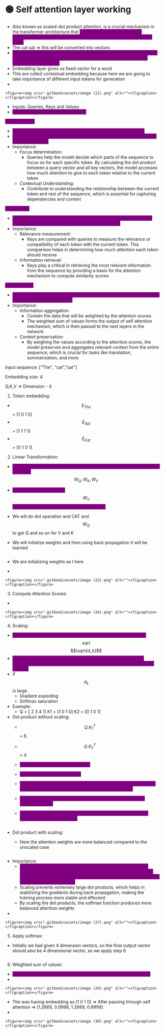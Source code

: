 # 🟢 Self attention layer working

* Also known as scaled-dot product attention, is a crucial mechanism in the transformer architecture that <mark style="color:purple;background-color:purple;">**allows the model to weigh the importance of different tokens in the input sequence relative to the other**</mark>
* &#x20;The cat sat ⇒ this will be converted into vectors
* <mark style="color:purple;background-color:purple;">**When Embedding vectors are passed through self attention layer, the output obtained here will be another vector and this vector is our contextual embedding**</mark>
* Embedding layer gives us fixed vector for a word
* This are called contextual embedding because here we are going to take importance of different input tokens for generation
*

    <figure><img src=".gitbook/assets/image (21).png" alt=""><figcaption></figcaption></figure>
* Inputs: Queries, Keys and Values&#x20;
* <mark style="color:purple;background-color:purple;">**Model will be computing Q, K and V**</mark>

<mark style="color:purple;background-color:purple;">**Query Vector:**</mark>

* <mark style="color:purple;background-color:purple;">**Represents the token for which we are calculating the attention**</mark>
* <mark style="color:purple;background-color:purple;">**They help determine the importance of other tokens in the context of the current token**</mark>
* Importance:
  * Focus determination:
    * Queries help the model decide which parts of the sequence to focus on for each specific token. By calculating the dot product between a query vector and all key vectors, the model accesses how much attention to give to each token relative to the current token
  * Contextual Understanding:
    * Contribute to understanding the relationship between the current token and rest of the sequence, which is essential for capturing dependencies and context

<mark style="color:purple;background-color:purple;">**Key Vector:**</mark>

* <mark style="color:purple;background-color:purple;">**Represents all the tokens in the sequence and are used to compare with the query vectors to calculate attention scores**</mark>
* Importance:
  * Relevance measurement:
    * Keys are compared with queries to measure the relevance or compatibility of each token with the current token. This comparison helps in determining how much attention each token should receive
  * Information retrieval:
    * Keys play a critical in retrieving the most relevant information from the sequence by providing a basis for the attention mechanism to compute similarity scores

<mark style="color:purple;background-color:purple;">**Value Vector:**</mark>

* <mark style="color:purple;background-color:purple;">**Holds the actual information that will be aggregated to form the output of the attention mechanisms**</mark>
* Importance:
  * Information aggregation:&#x20;
    * Contain the data that will be weighted by the attention scores
    * The weighted sum of values forms the output of self attention mechanism, which is then passed to the next layers in the network
  * Context preservation:
    * By weighing the values according to the attention scores, the model preserves and aggregates relevant context from the entire sequence, which is crucial for tasks like translation, summarization, and more

Input sequence: \["The", "cat","sat"]

Embedding size: 4

Q,K,V ⇒ Dimension - 4

1. Token embedding:

* $$E_{The}$$ = \[1 0 1 0]
* $$E_{Sat}$$ = \[1 1 1 1]
* $$E_{Cat}$$ = \[0 1 0 1]

2. Linear Transformation:

* <mark style="color:purple;background-color:purple;">**We create Q,K and V by multiplying the embeddings by learned weight matrices**</mark> $$W_Q, W_K, W_V$$
* <mark style="color:purple;background-color:purple;">**Change the dimension of**</mark> $$W_V$$ <mark style="color:purple;background-color:purple;">**controls the dimension of output embedding**</mark>
* We will do dot operation and CAT and $$W_Q$$ to get Q and so on for V and K
*   We will initialize weights and then using back propagation it will be learned

    <figure><img src=".gitbook/assets/image (22).png" alt=""><figcaption></figcaption></figure>
* &#x20;We are initializing weights as I here
*

    <figure><img src=".gitbook/assets/image (23).png" alt=""><figcaption></figcaption></figure>

3. Compute Attention Scores:

*

    <figure><img src=".gitbook/assets/image (24).png" alt=""><figcaption></figcaption></figure>

4. Scaling:

* <mark style="color:purple;background-color:purple;">**We take up the scores and scale down by dividing the scores by**</mark> $$sqrt$$$$\sqrt{d_k}$$
* <mark style="color:purple;background-color:purple;">**Scaling in the attention mechanism is crucial to prevent the dot product from growing too large ⇒ To ensure stable gradients during training**</mark>
* if $$d_k$$ is large
  * Gradient exploding
  * Softmax saturation
* Example:
  * Q = \[ 2 3 4 1] K1 = \[1 0 1 0] K2 = \[0 1 0 1]
* Dot product without scaling:
  * $$Q.K^T_1$$ = 6
  * $$Q.K^T_2$$ = 4
  * <mark style="color:purple;background-color:purple;">**Score \[6, 4] ⇒  Scaling not applied**</mark>
  * <mark style="color:purple;background-color:purple;">**Softmax (\[ 6 4])  = \[0.88, 0.12]**</mark>
  * <mark style="color:purple;background-color:purple;">**This value means that most of the attention weight is assigned to the first key vector and very little to the second vector**</mark>
  * <mark style="color:purple;background-color:purple;">**When we apply softmax to 6,4 then there is lot of difference between output**</mark>
  *   <mark style="color:purple;background-color:purple;">**When we do back propagation then the small value will cause vanishing gradient problem**</mark>

      <figure><img src=".gitbook/assets/image (25).png" alt=""><figcaption></figcaption></figure>
* Dot product with scaling:
  *   Here the attention weights are more balanced compared to the unscaled case

      <figure><img src=".gitbook/assets/image (26).png" alt=""><figcaption></figcaption></figure>
* Importance:
  * <mark style="color:purple;background-color:purple;">**If we dont apply scaling and then during backpropagation the gradients of softmax will be very small and can cause vanishing gradient problem, however if we apply scaling before softmax then gradient wont be too small**</mark>
  * Scaling prevents extremely large dot products, which helps in stabilizing the gradients during back propagation, making the training process more stable and effecient
  * By scaling the dot products, the softmax function produces more balanced attention weights
*

    <figure><img src=".gitbook/assets/image (27).png" alt=""><figcaption></figcaption></figure>

5. Apply softmax:

*   Initially we had given 4 dimension vectors, so the final output vector should also be 4 dimensional vector, so we apply step 6

    <figure><img src=".gitbook/assets/image (28).png" alt=""><figcaption></figcaption></figure>

6. Weighted sum of values:

* <mark style="color:purple;background-color:purple;">**We multiply the attention weights by corresponding values vector**</mark>&#x20;
*

    <figure><img src=".gitbook/assets/image (29).png" alt=""><figcaption></figcaption></figure>
* The was having embedding as \[1 0 1 0] ⇒ After passing through self attention ⇒ \[1.2669, 0.9999, 1.2669, 0.9999]
*

    <figure><img src=".gitbook/assets/image (30).png" alt=""><figcaption></figcaption></figure>

